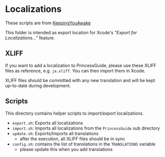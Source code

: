 # Localizations #
These scripts are from [KeepingYouAwake](https://github.com/newmarcel/KeepingYouAwake)

This folder is intended as export location for Xcode's *"Export for Localizations…"* feature.

## XLIFF ##

If you want to add a localization to PrincessGuide, please use these XLIFF files as reference, e.g. `ja.xliff`. You can then import them in Xcode.

XLIFF files should be committed with any new translation and will be kept up-to-date during development.

## Scripts ##

This directory contains helper scripts to import/export localizations.

- `export.sh`: Exports all localizations
- `import.sh`: Imports all localizations from the `PrincessGuide` sub directory
- `update.sh`: Exports/Imports all translations
    - after the execution, all XLIFF files should be in sync
- `config.sh`: contains the list of translations in the `TRANSLATIONS` variable
    - please update this when you add translations
